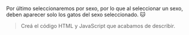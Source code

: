 Por último seleccionaremos por sexo, por lo que al seleccionar un sexo, deben aparecer solo los gatos del sexo seleccionado. :cat:

> Creá el código HTML y JavaScript que acabamos de describir.